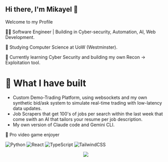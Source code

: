 ## Hi there, I'm Mikayel 👋

Welcome to my Profile

🧑‍💻 Software Engineer | Building in Cyber-security, Automation, AI, Web Development.


🏫 Studying Computer Science at UoW (Westminster).


📝 Currently learning Cyber Security and building my own Recon -> Exploitation tool.


# 🔐 What I have built

- Custom Demo-Trading Platform, using websockets and my own synthetic bid/ask system to simulate real-time trading with low-latency data updates.
- Job Scrapers that get 100's of jobs per search within the last week that come swith an AI that tailors your resume per job description.
- My own version of Claude code and Gemini CLI.

👾 Pro video game enjoyer

![Python](https://img.shields.io/badge/python-3670A0?style=for-the-badge&logo=python&logoColor=ffaa54)
![React](https://img.shields.io/badge/react-%2320232a.svg?style=for-the-badge&logo=react&logoColor=%2361DAFB)
![TypeScript](https://img.shields.io/badge/typescript-%23007ACC.svg?style=for-the-badge&logo=typescript&logoColor=white)
![TailwindCSS](https://img.shields.io/badge/tailwindcss-%2338B2AC.svg?style=for-the-badge&logo=tailwind-css&logoColor=white)

<p align="center">
  <a href="https://skillicons.dev">
    <img src="https://skillicons.dev/icons?i=py,rust,cpp,react,docker" />
  </a>
</p>
